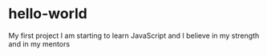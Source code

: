 # hello-world
My first project
I am starting to learn JavaScript and I believe in my strength and in my mentors
